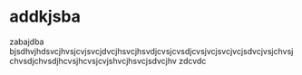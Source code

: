 # addkjsba
zabajdba
bjsdhvjhdsvcjhvsjcvjsvcjdvcjhsvcjhsvdjcvsjcvsdjcvsjvcjsvcjvcjsdvcjvsjchvsjchvsdjchvsdjhcvsjhcvsjcvjshvcjhsvcjsdvcjhv
zdcvdc

